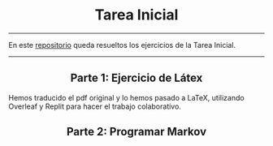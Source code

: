 <h1 align="center">Tarea Inicial</h1>

---
En este [repositorio](https://github.com/Diegodesantos1/Paper-Markov) queda resueltos los ejercicios de la Tarea Inicial.
***

<h2 align="center">Parte 1: Ejercicio de Látex</h2>

Hemos traducido el pdf original y lo hemos pasado a LaTeX, utilizando Overleaf y Replit para hacer el trabajo colaborativo.

<h2 align="center"> Parte 2: Programar Markov</h2>
